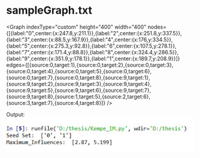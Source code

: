 # sampleGraph.txt

<Graph indexType="custom" height="400" width="400" nodes={[{label:"0",center:{x:247.8,y:211.1}},{label:"2",center:{x:251.8,y:337.5}},{label:"3",center:{x:88.5,y:167.9}},{label:"4",center:{x:176,y:334.5}},{label:"5",center:{x:275.3,y:92.8}},{label:"6",center:{x:107.5,y:278.1}},{label:"7",center:{x:171.4,y:88.8}},{label:"8",center:{x:324.4,y:286.5}},{label:"9",center:{x:351.9,y:178.1}},{label:"1",center:{x:189.7,y:208.9}}]} edges={[{source:0,target:1},{source:0,target:2},{source:0,target:3},{source:0,target:4},{source:0,target:5},{source:0,target:6},{source:0,target:7},{source:0,target:8},{source:9,target:1},{source:9,target:2},{source:9,target:3},{source:9,target:4},{source:9,target:5},{source:9,target:6},{source:9,target:7},{source:9,target:8},{source:1,target:5},{source:2,target:6},{source:3,target:7},{source:4,target:8}]} />


Output:
![Image description](Capture.JPG)
